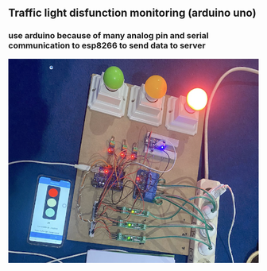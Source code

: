 ## Traffic light disfunction monitoring (arduino uno)
### use arduino because of many analog pin and serial communication to esp8266 to send data to server

![alt text](image.png)